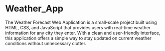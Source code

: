 # Weather_App
The Weather Forecast Web Application is a small-scale project built using HTML, CSS, and JavaScript that provides users with real-time weather information for any city they enter. With a clean and user-friendly interface, this application offers a simple way to stay updated on current weather conditions without unnecessary clutter.
